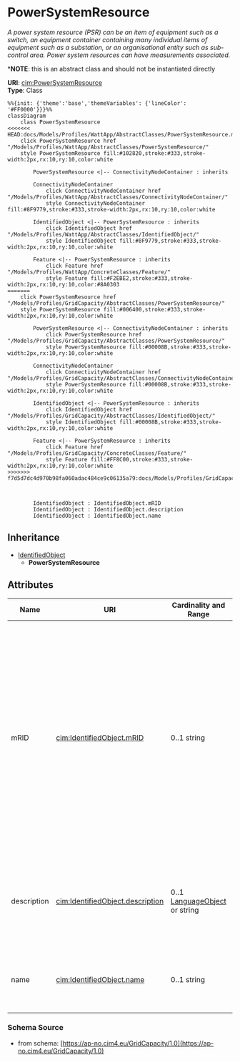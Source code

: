 # PowerSystemResource

_A power system resource (PSR) can be an item of equipment such as a switch, an equipment container containing many individual items of equipment such as a substation, or an organisational entity such as sub-control area. Power system resources can have measurements associated._

*__NOTE__: this is an abstract class and should not be instantiated directly

**URI**: [cim:PowerSystemResource](https://cim.ucaiug.io/ns#PowerSystemResource)<br />
**Type**: Class

```mermaid
%%{init: {'theme':'base','themeVariables': {'lineColor': '#FF0000'}}}%%
classDiagram
    class PowerSystemResource
<<<<<<< HEAD:docs/Models/Profiles/WattApp/AbstractClasses/PowerSystemResource.md
    click PowerSystemResource href "/Models/Profiles/WattApp/AbstractClasses/PowerSystemResource/"
    style PowerSystemResource fill:#102820,stroke:#333,stroke-width:2px,rx:10,ry:10,color:white

        PowerSystemResource <|-- ConnectivityNodeContainer : inherits

        ConnectivityNodeContainer
            click ConnectivityNodeContainer href "/Models/Profiles/WattApp/AbstractClasses/ConnectivityNodeContainer/"
            style ConnectivityNodeContainer fill:#8F9779,stroke:#333,stroke-width:2px,rx:10,ry:10,color:white
     
        IdentifiedObject <|-- PowerSystemResource : inherits
            click IdentifiedObject href "/Models/Profiles/WattApp/AbstractClasses/IdentifiedObject/"
            style IdentifiedObject fill:#8F9779,stroke:#333,stroke-width:2px,rx:10,ry:10,color:white

        Feature <|-- PowerSystemResource : inherits
            click Feature href "/Models/Profiles/WattApp/ConcreteClasses/Feature/"
            style Feature fill:#F2EBE2,stroke:#333,stroke-width:2px,rx:10,ry:10,color:#8A0303
=======
    click PowerSystemResource href "/Models/Profiles/GridCapacity/AbstractClasses/PowerSystemResource/"
    style PowerSystemResource fill:#006400,stroke:#333,stroke-width:2px,rx:10,ry:10,color:white

        PowerSystemResource <|-- ConnectivityNodeContainer : inherits
            click PowerSystemResource href "/Models/Profiles/GridCapacity/AbstractClasses/PowerSystemResource/"
            style PowerSystemResource fill:#00008B,stroke:#333,stroke-width:2px,rx:10,ry:10,color:white

        ConnectivityNodeContainer
            click ConnectivityNodeContainer href "/Models/Profiles/GridCapacity/AbstractClasses/ConnectivityNodeContainer/"
            style PowerSystemResource fill:#00008B,stroke:#333,stroke-width:2px,rx:10,ry:10,color:white

        IdentifiedObject <|-- PowerSystemResource : inherits
            click IdentifiedObject href "/Models/Profiles/GridCapacity/AbstractClasses/IdentifiedObject/"
            style IdentifiedObject fill:#00008B,stroke:#333,stroke-width:2px,rx:10,ry:10,color:white

        Feature <|-- PowerSystemResource : inherits
            click Feature href "/Models/Profiles/GridCapacity/ConcreteClasses/Feature/"
            style Feature fill:#FF8C00,stroke:#333,stroke-width:2px,rx:10,ry:10,color:white
>>>>>>> f7d5d7dc4d970b98fa060adac484ce9c06135a79:docs/Models/Profiles/GridCapacity/AbstractClasses/PowerSystemResource.md



        IdentifiedObject : IdentifiedObject.mRID
        IdentifiedObject : IdentifiedObject.description
        IdentifiedObject : IdentifiedObject.name
```

## Inheritance
* [IdentifiedObject](IdentifiedObject.md)
    * **PowerSystemResource**

## Attributes
| Name | URI | Cardinality and Range | Description | Inheritance |
| ---  | --- | --- | --- | --- |
| mRID | [cim:IdentifiedObject.mRID](https://cim.ucaiug.io/ns#IdentifiedObject.mRID) | 0..1 string | Master resource identifier issued by a model authority. The mRID is unique within an exchange context. Global uniqueness is easily achieved by using a UUID, as specified in RFC 4122, for the mRID. The use of UUID is strongly recommended.For CIMXML data files in RDF syntax conforming to IEC 61970-552, the mRID is mapped to rdf:ID or rdf:about attributes that identify CIM object elements. | IdentifiedObject |
| description | [cim:IdentifiedObject.description](https://cim.ucaiug.io/ns#IdentifiedObject.description) | 0..1 [LanguageObject](LanguageObject.md) or string | The description is a free human readable text describing or naming the object. It may be non unique and may not correlate to a naming hierarchy. | IdentifiedObject |
| name | [cim:IdentifiedObject.name](https://cim.ucaiug.io/ns#IdentifiedObject.name) | 0..1 string | The name is any free human readable and possibly non unique text naming the object. | IdentifiedObject |

### Schema Source
* from schema: [https://ap-no.cim4.eu/GridCapacity/1.0](https://ap-no.cim4.eu/GridCapacity/1.0)
